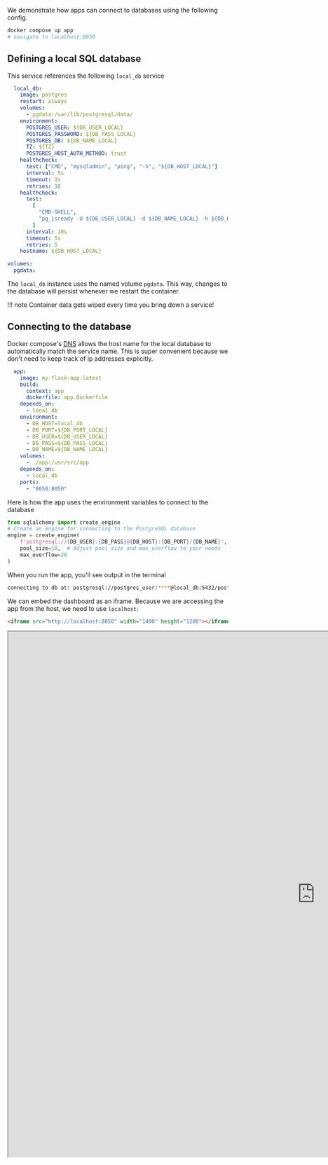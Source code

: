 
We demonstrate how apps can connect to databases using the following config.

```sh
docker compose up app
# navigate to localhost:8050
```

## Defining a local SQL database

This service references the following `local_db` service


```yaml
  local_db:
    image: postgres
    restart: always
    volumes:
      - pgdata:/var/lib/postgresql/data/
    environment:
      POSTGRES_USER: ${DB_USER_LOCAL}
      POSTGRES_PASSWORD: ${DB_PASS_LOCAL}
      POSTGRES_DB: ${DB_NAME_LOCAL}
      TZ: ${TZ}
      POSTGRES_HOST_AUTH_METHOD: trust
    healthcheck:
      test: ["CMD", "mysqladmin", "ping", "-h", "${DB_HOST_LOCAL}"]
      interval: 5s
      timeout: 1s
      retries: 10
    healthcheck:
      test:
        [
          "CMD-SHELL",
          "pg_isready -U ${DB_USER_LOCAL} -d ${DB_NAME_LOCAL} -h ${DB_HOST_LOCAL} -p ${DB_PORT_LOCAL}",
        ]
      interval: 10s
      timeout: 5s
      retries: 5
    hostname: ${DB_HOST_LOCAL}

volumes:
  pgdata:

```

The `local_db` instance uses the named volume `pgdata`.
This way, changes to the database will persist whenever we restart the container.

!!! note
    Container data gets wiped every time you bring down a service!


## Connecting to the database

Docker compose's [DNS](network.md) allows the host name for the local database to automatically match the service name. This is super convenient because we don't need to keep track of ip addresses explicitly.

```yaml
  app:
    image: my-flask-app:latest
    build:
      context: app
      dockerfile: app.Dockerfile
    depends_on:
      - local_db
    environment:
      - DB_HOST=local_db
      - DB_PORT=${DB_PORT_LOCAL}
      - DB_USER=${DB_USER_LOCAL}
      - DB_PASS=${DB_PASS_LOCAL}
      - DB_NAME=${DB_NAME_LOCAL}
    volumes:
      - ./app:/usr/src/app
    depends_on:
      - local_db
    ports:
      - "8050:8050"
```


Here is how the app uses the environment variables to connect to the database 

```py
from sqlalchemy import create_engine
# Create an engine for connecting to the PostgreSQL database
engine = create_engine(
    f'postgresql://{DB_USER}:{DB_PASS}@{DB_HOST}:{DB_PORT}/{DB_NAME}',
    pool_size=10,  # Adjust pool_size and max_overflow to your needs
    max_overflow=20
)
```

When you run the app, you'll see output in the terminal

```sh
connecting to db at: postgresql://postgres_user:****@local_db:5432/postgres
```


We can embed the dashboard as an iframe. Because we are accessing the app from the host, we need to use `localhost`:

```html
<iframe src="http://localhost:8050" width="1400" height="1200"></iframe>
```

<iframe src="http://localhost:8050" width="1400" height="1200"></iframe>
